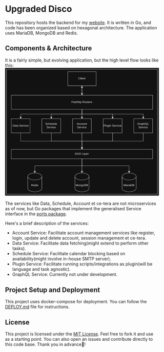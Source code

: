 # Upgraded Disco

This repository hosts the backend for my [website](https://ssnk.in). It is written in Go, and code has been organized
based on hexagonal architecture. The application uses MariaDB, MongoDB and Redis.

## Components & Architecture

It is a fairly simple, but evolving application, but the high level flow looks like this:
![High Level Diagram](./assets/images/hld.png)

The services like Data, Schedule, Account et ce-tera are not microservices as of now, but Go packages that implement the
generalised Service interface in the [ports package](./internal/ports).

Here's a brief description of the services:

- Account Service: Facilitate account management services like register, login, update and delete account, session
  management et ce-tera.
- Data Service: Facilitate data fetching(might extend to perform other tasks).
- Schedule Service: Facilitate calendar blocking based on availability(might involve in-house SMTP server).
- Plugin Service: Facilitate running scripts/integrations as plugin(will be language and task agnostic).
- GraphQL Service: Currently not under development.

## Project Setup and Deployment

This project uses docker-compose for deployment. You can follow the [DEPLOY.md](./DEPLOY.md) file for instructions.

## License

This project is licensed under the [MIT License](./LICENSE). Feel free to fork it and use as a starting point. You can also open an issues and contribute directly to this code base. Thank you in advance🙂!

